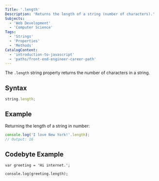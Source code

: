 ```yaml
---
Title: '.length'
Description: 'Returns the length of a string (number of characters).'
Subjects:
  - 'Web Development'
  - 'Computer Science'
Tags:
  - 'Strings'
  - 'Properties'
  - 'Methods'
CatalogContent:
  - 'introduction-to-javascript'
  - 'paths/front-end-engineer-career-path'
---
```


The `.length` string property returns the number of characters in a string.

## Syntax

```js
string.length;
```

## Example

Returning the length of a string in number:

```js
console.log('I love New York!'.length);
// Output: 16
```

## Codebyte Example

```codebyte/js
var greeting = 'Hi internet.';

console.log(greeting.length);
```
